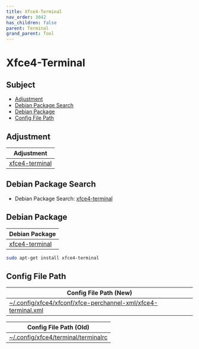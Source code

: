 ```yaml
---
title: Xfce4-Terminal
nav_order: 3042
has_children: false
parent: Terminal
grand_parent: Tool
---
```



# Xfce4-Terminal


## Subject

* [Adjustment](#adjustment)
* [Debian Package Search](#debian-package-search)
* [Debian Package](#debian-package)
* [Config File Path](#config-file-path)


## Adjustment

| Adjustment |
| --- |
| [xfce4-terminal](https://github.com/samwhelp/debian-adjustment/tree/main/prototype/tool/xfce4-terminal) |


## Debian Package Search

* Debian Package Search: [xfce4-terminal](https://packages.debian.org/search?searchon=names&keywords=xfce4-terminal)


## Debian Package

| Debian Package |
| --- |
| [xfce4-terminal](https://packages.debian.org/stable/xfce4-terminal) |

``` sh
sudo apt-get install xfce4-terminal
```


## Config File Path

| Config File Path (New) |
| --- |
| [~/.config/xfce4/xfconf/xfce-perchannel-xml/xfce4-terminal.xml](https://github.com/samwhelp/debian-adjustment/blob/main/prototype/tool/xfce4-terminal/asset/overlay/etc/skel/.config/xfce4/xfconf/xfce-perchannel-xml/xfce4-terminal.xml) |


| Config File Path (Old)  |
| --- |
| [~/.config/xfce4/terminal/terminalrc](https://github.com/samwhelp/debian-adjustment/blob/main/prototype/tool/xfce4-terminal/asset/overlay/etc/skel/.config/xfce4/terminal/terminalrc) |

